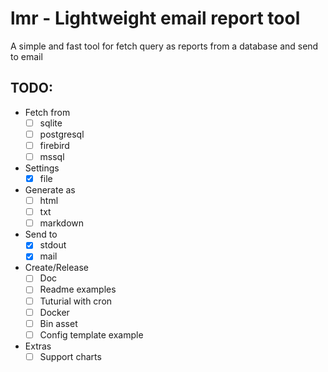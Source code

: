 # lmr - Lightweight email report tool

A simple and fast tool for fetch query as reports from a database and send to email

## TODO:
- Fetch from
    - [ ] sqlite
    - [ ] postgresql
    - [ ] firebird
    - [ ] mssql
- Settings
    - [X] file
- Generate as
    - [ ] html
    - [ ] txt
    - [ ] markdown
- Send to
    - [X] stdout
    - [X] mail
- Create/Release
    - [ ] Doc
    - [ ] Readme examples
    - [ ] Tuturial with cron
    - [ ] Docker
    - [ ] Bin asset
    - [ ] Config template example
- Extras
    - [ ] Support charts
